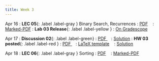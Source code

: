 ```yaml
---
title: Week 3
---
```


Apr 16
: **LEC 05**{: .label .label-gray } Binary Search, Recurrences
  : [PDF](lectures/05-binary_search-recurrences/Lec05.pdf) &nbsp;&nbsp;
  : [Marked-PDF](#)
: **Lab 03 Release**{: .label .label-yellow } 
  : [On Gradescope](#)

Apr 17
: **Discussion 02**{: .label .label-green}
  : [PDF ](discussion/discussion-02.pdf) &nbsp;&nbsp;
  : [Solution](#)
: **HW 03 posted**{: .label .label-red }
  : [PDF ](#) &nbsp;&nbsp;
  : [LaTeX template](#) &nbsp;&nbsp;
  : [Solution](#)

Apr 18
: **LEC 06**{: .label .label-gray } Sorting
  : [PDF](#) &nbsp;&nbsp;
  : [Marked-PDF](#)

